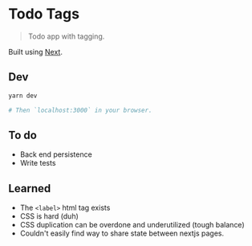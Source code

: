 # Todo Tags

> Todo app with tagging.

Built using [Next](nextjs.org).

## Dev

```sh
yarn dev

# Then `localhost:3000` in your browser.
```

## To do

- Back end persistence
- Write tests

## Learned

- The `<label>` html tag exists
- CSS is hard (duh)
- CSS duplication can be overdone and underutilized (tough balance)
- Couldn't easily find way to share state between nextjs pages.
